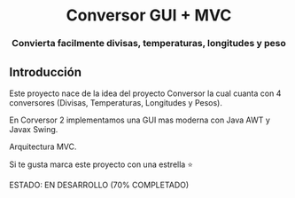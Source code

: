 <h1 align="center">Conversor GUI + MVC</h1>

<h3 align="center">Convierta facilmente divisas, temperaturas, longitudes y peso</h3>

## Introducción

Este proyecto nace de la idea del proyecto Conversor la cual cuanta con 4 conversores (Divisas, Temperaturas, Longitudes y Pesos).

En Corversor 2 implementamos una GUI mas moderna con Java AWT y Javax Swing.

Arquitectura MVC.

Si te gusta marca este proyecto con una estrella ⭐

ESTADO: EN DESARROLLO (70% COMPLETADO)
